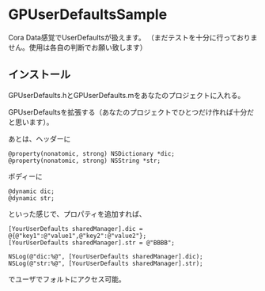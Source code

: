 GPUserDefaultsSample
====================
Cora Data感覚でUserDefaultsが扱えます。
（まだテストを十分に行っておりません。使用は各自の判断でお願い致します）


インストール
-----
GPUserDefaults.hとGPUserDefaults.mをあなたのプロジェクトに入れる。

GPUserDefaultsを拡張する（あなたのプロジェクトでひとつだけ作れば十分だと思います）。

あとは、ヘッダーに
```
@property(nonatomic, strong) NSDictionary *dic;
@property(nonatomic, strong) NSString *str;
```

ボディーに
```
@dynamic dic;
@dynamic str;
```
といった感じで、プロパティを追加すれば、
```
[YourUserDefaults sharedManager].dic = @{@"key1":@"value1",@"key2":@"value2"};
[YourUserDefaults sharedManager].str = @"BBBB";
    
NSLog(@"dic:%@", [YourUserDefaults sharedManager].dic);
NSLog(@"str:%@", [YourUserDefaults sharedManager].str);
```
でユーザでフォルトにアクセス可能。
